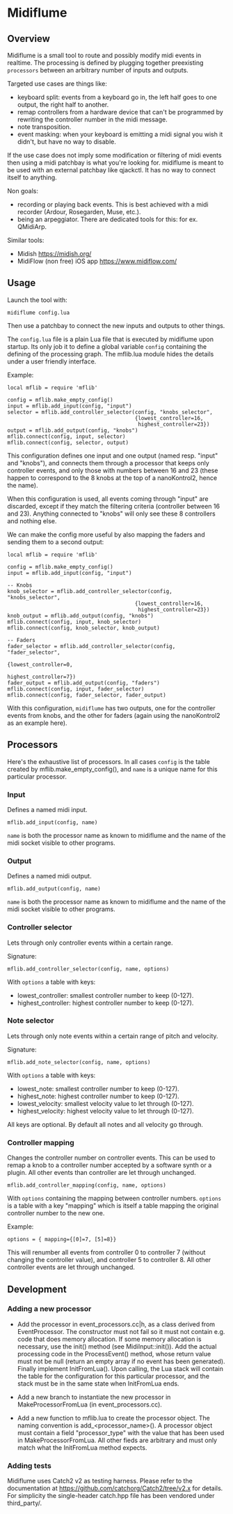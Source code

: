 # Midiflume

## Overview
Midiflume is a small tool to route and possibly modify midi
events in realtime. The processing is defined by plugging together
preexisting `processors` between an arbitrary number of inputs and
outputs.

Targeted use cases are things like:
- keyboard split: events from a keyboard go in, the left half goes to
  one output, the right half to another.
- remap controllers from a hardware device that can't be programmed by
  rewriting the controller number in the midi message.
- note transposition.
- event masking: when your keyboard is emitting a midi signal you wish
  it didn't, but have no way to disable.

If the use case does not imply some modification or filtering of midi
events then using a midi patchbay is what you're looking for.
midiflume is meant to be used with an external patchbay like
qjackctl. It has no way to connect itself to anything.

Non goals:
- recording or playing back events. This is best achieved with a midi
  recorder (Ardour, Rosegarden, Muse, etc.). 
- being an arpeggiator. There are dedicated tools for this: for ex.
  QMidiArp. 

Similar tools:
- Midish https://midish.org/
- MidiFlow (non free) iOS app https://www.midiflow.com/

## Usage

Launch the tool with:

    midiflume config.lua

Then use a patchbay to connect the new inputs and outputs to other
things.

The `config.lua` file is a plain Lua file that is executed by
midiflume upon startup. Its only job it to define a global variable
`config` containing the defining of the processing graph. The
mflib.lua module hides the details under a user friendly interface.

Example:

    local mflib = require 'mflib'
    
    config = mflib.make_empty_config()
    input = mflib.add_input(config, "input")
    selector = mflib.add_controller_selector(config, "knobs_selector",
                                             {lowest_controller=16,
                                              highest_controller=23})
    output = mflib.add_output(config, "knobs")
    mflib.connect(config, input, selector)
    mflib.connect(config, selector, output)

This configuration defines one input and one output (named resp.
"input" and "knobs"), and connects them through a processor that
keeps only controller events, and only those with numbers between 16
and 23 (these happen to correspond to the 8 knobs at the top of a
nanoKontrol2, hence the name).

When this configuration is used, all events coming through "input" are
discarded, except if they match the filtering criteria (controller
between 16 and 23). Anything connected to "knobs" will only see these
8 controllers and nothing else.

We can make the config more useful by also mapping the faders and
sending them to a second output:


    local mflib = require 'mflib'
    
    config = mflib.make_empty_config()
    input = mflib.add_input(config, "input")

    -- Knobs
    knob_selector = mflib.add_controller_selector(config, "knobs_selector",
                                             {lowest_controller=16,
                                              highest_controller=23})
    knob_output = mflib.add_output(config, "knobs")
    mflib.connect(config, input, knob_selector)
    mflib.connect(config, knob_selector, knob_output)

    -- Faders
    fader_selector = mflib.add_controller_selector(config, "fader_selector",
                                                      {lowest_controller=0,
                                                       highest_controller=7})
    fader_output = mflib.add_output(config, "faders")
    mflib.connect(config, input, fader_selector)
    mflib.connect(config, fader_selector, fader_output)

With this configuration, `midiflume` has two outputs, one for the
controller events from knobs, and the other for faders (again using
the nanoKontrol2 as an example here).


## Processors
Here's the exhaustive list of processors. In all cases `config` is the
table created by mflib.make_empty_config(), and `name` is a unique
name for this particular processor.


### Input

Defines a named midi input.

    mflib.add_input(config, name)

`name` is both the processor name as known to midiflume and the
name of the midi socket visible to other programs.


### Output

Defines a named midi output.

    mflib.add_output(config, name)

`name` is both the processor name as known to midiflume and the
name of the midi socket visible to other programs.


### Controller selector

Lets through only controller events within a certain range.

Signature:

    mflib.add_controller_selector(config, name, options)

With `options` a table with keys:

- lowest_controller: smallest controller number to keep (0-127).
- highest_controller: highest controller number to keep (0-127).


### Note selector

Lets through only note events within a certain range of pitch and
velocity.

Signature:

    mflib.add_note_selector(config, name, options)

With `options` a table with keys:

- lowest_note: smallest controller number to keep (0-127).
- highest_note: highest controller number to keep (0-127).
- lowest_velocity: smallest velocity value to let through (0-127).
- highest_velocity: highest velocity value to let through (0-127).

All keys are optional. By default all notes and all velocity go through.


### Controller mapping

Changes the controller number on controller events. This can be used
to remap a knob to a controller number accepted by a software synth or
a plugin. All other events than controller are let through unchanged.

    mflib.add_controller_mapping(config, name, options)

With `options` containing the mapping between controller numbers.
`options` is a table with a key "mapping" which is itself a table
mapping the original controller number to the new one.

Example:

    options = { mapping={[0]=7, [5]=8}}

This will renumber all events from controller 0 to controller 7
(without changing the controller value), and controller 5 to
controller 8. All other controller events are let through unchanged.


## Development

### Adding a new processor

- Add the processor in event_processors.cc|h, as a class derived from
  EventProcessor. The constructor must not fail so it must not contain
  e.g. code that does memory allocation. If some memory allocation is
  necessary, use the init() method (see MidiInput::init()). Add the
  actual processing code in the ProcessEvent() method, whose return
  value must not be null (return an empty array if no event has been
  generated). Finally implement InitFromLua(). Upon calling, the Lua
  stack will contain the table for the configuration for this
  particular processor, and the stack must be in the same state when
  InitFromLua ends.

- Add a new branch to instantiate the new processor in
  MakeProcessorFromLua (in event_processors.cc).

- Add a new function to mflib.lua to create the processor object. The
  naming convention is add_<processor_name>(). A processor object must
  contain a field "processor_type" with the value that has been used
  in MakeProcessorFromLua. All other fieds are arbitrary and must only
  match what the InitFromLua method expects.

### Adding tests

Midiflume uses Catch2 v2 as testing harness. Please refer to the
documentation at https://github.com/catchorg/Catch2/tree/v2.x for
details. For simplicity the single-header catch.hpp file has been
vendored under third_party/.
